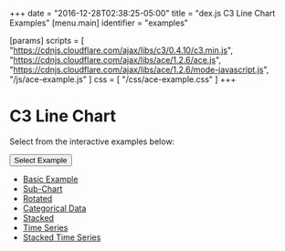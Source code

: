 +++
date = "2016-12-28T02:38:25-05:00"
title = "dex.js C3 Line Chart Examples"
[menu.main]
  identifier = "examples"

[params]
  scripts = [
    "https://cdnjs.cloudflare.com/ajax/libs/c3/0.4.10/c3.min.js",
    "https://cdnjs.cloudflare.com/ajax/libs/ace/1.2.6/ace.js",
    "https://cdnjs.cloudflare.com/ajax/libs/ace/1.2.6/mode-javascript.js",
    "/js/ace-example.js"
  ]
  css = [ "/css/ace-example.css" ]
+++

# C3 Line Chart

Select from the interactive examples below:
<div class="btn-group">
  <button type="button" class="btn btn-default dropdown-toggle" data-toggle="dropdown" aria-haspopup="true" aria-expanded="false">
    Select Example <span class="caret"></span>
  </button>
  <ul id="ex-dropdown" class="dropdown-menu">
    <li><a id="basic" href="#">Basic Example</a></li>
    <li><a id="subchart" href="#">Sub-Chart</a></li>
    <li><a id="rotated" href="#">Rotated</a></li>
    <li><a id="categorical" href="#">Categorical Data</a></li>
    <li><a id="stacked" href="#">Stacked</a></li>
    <li><a id="timeseries" href="#">Time Series</a></li>
    <li><a id="timeseries-stacked" href="#">Stacked Time Series</a></li>
  </ul>
</div>

<div class="alert alert-danger" role="alert" id="ace-error"></div>

<div id="LineChart"></div>
<div id="ace-editor"></div>

<script>
  var editor = createEditor({
    "parent"        : "ace-editor",
    "errorParent"   : "ace-error",
    "theme"         : "ace/theme/monokai",
    "mode"          : "ace/mode/javascript",
    "contentDir"    : "/examples/charts/c3/linechart",
    "initialContent": "/examples/charts/c3/linechart/basic.js"
  });
</script>